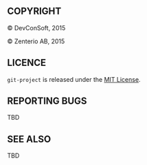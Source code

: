
## COPYRIGHT

&copy; DevConSoft, 2015

&copy; Zenterio AB, 2015

## LICENCE

`git-project` is released under the [MIT License](http://opensource.org/licenses/mit-license.html).

## REPORTING BUGS

TBD

## SEE ALSO

TBD
